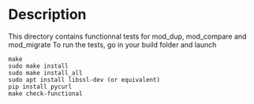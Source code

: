 Description
===========
This directory contains functionnal tests for mod_dup, mod_compare and mod_migrate
To run the tests, go in your build folder and launch

    make
    sudo make install
    sudo make install_all
    sudo apt install libssl-dev (or equivalent)
    pip install pycurl
    make check-functional

